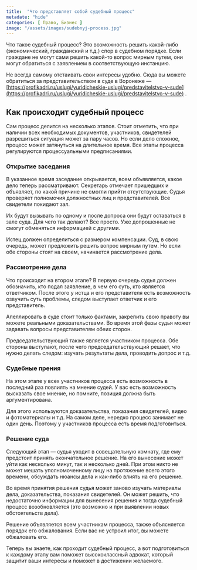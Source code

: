 ```yaml
---
title:  "Что представляет собой судебный процесс"
metadate: "hide"
categories: [ Право, Бизнес ]
image: "/assets/images/sudebnyj-process.jpg"
---
```

Что такое судебный процесс? Это возможность решить какой-либо (экономический, гражданский и т.д.) спор в судебном порядке. Если граждане не могут сами решить какой-то вопрос мирным путем, они могут обратиться с заявлением в соответствующую инстанцию.

Не всегда самому отстаивать свои интересы удобно. Сюда вы можете обратиться за представительством в суде в Воронеже — [https://profikadri.ru/uslugi/yuridicheskie-uslugi/predstavitelstvo-v-sude](https://profikadri.ru/uslugi/yuridicheskie-uslugi/predstavitelstvo-v-sude) .

## Как происходит судебный процесс

Сам процесс делится на несколько этапов. Стоит отметить, что при наличии всех необходимых документов, участников, свидетелей разрешиться ситуация может за пару часов. Но если дело сложное, процесс может затянуться на длительное время. Все этапы процесса регулируются процессуальными предписаниями.

### Открытие заседания

В указанное время заседание открывается, всем объявляется, какое дело теперь рассматривают. Секретарь отмечает пришедших и объявляет, по какой причине не смогли прийти отсутствующие. Судья проверяет полномочия должностных лиц и представителей. Все свидетели покидают зал.

Их будут вызывать по одному и после допроса они будут оставаться в зале суда. Для чего так делают? Все просто. Уже допрошенные не смогут обменяться информацией с другими.

Истец должен определиться с размером компенсации. Суд, в свою очередь, может предложить решить вопрос мирным путем. Но если обе стороны стоят на своем, начинается рассмотрение дела.

### Рассмотрение дела

Что происходит на втором этапе? В первую очередь судья должен обозначить, кто подал заявление, в чем его суть, кто является ответчиком. После этого у истца и его представителя есть возможность озвучить суть проблемы, следом выступает ответчик и его представитель.

Апеллировать в суде стоит только фактами, закрепить свою правоту вы можете реальными доказательствами. Во время этой фазы судья может задавать вопросы представителям обеих сторон.

Председательствующий также является участником процесса. Обе стороны выступают, после чего председательствующий решает, что нужно делать следом: изучать результаты дела, проводить допрос и т.д.

### Судебные прения

На этом этапе у всех участников процесса есть возможность в последний раз повлиять на мнение судей. У вас есть возможность высказать свое мнение, но помните, позиция должна быть аргументирована.

Для этого используются доказательства, показания свидетелей, видео и фотоматериалы и т.д. На самом деле, нередко процесс занимает не один день. Поэтому у участников процесса есть время подготовиться.

### Решение суда

Следующий этап — судья уходит в совещательную комнату, где ему предстоит принять окончательное решение. На его вынесение может уйти как несколько минут, так и несколько дней. При этом никто не может мешать уполномоченному лицу на протяжение всего этого времени, обсуждать нюансы дела и как-либо влиять на его решение.

Во время принятия решения судья может заново изучать материалы дела, доказательства, показания свидетелей. Он может решить, что недостаточно информации для вынесения решения и тогда судебный процесс возобновляется (это возможно и при выявлении новых обстоятельств дела).

Решение объявляется всем участникам процесса, также объясняется порядок его обжалования. Если вас не устроил итог, вы можете обжаловать его.

Теперь вы знаете, как проходит судебный процесс, а вот подготовиться к каждому этапу вам поможет высококлассный адвокат, который защитит ваши интересы и поможет в достижении желаемого.
